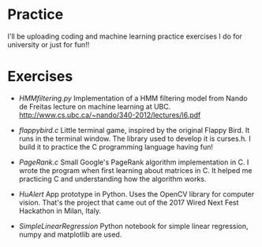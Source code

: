 # Practice

I'll be uploading coding and machine learning practice exercises I do for
university or just for fun!!

# Exercises
- *HMMfiltering.py*
    Implementation of a HMM filtering model from Nando de Freitas lecture on
machine learning at UBC. http://www.cs.ubc.ca/~nando/340-2012/lectures/l6.pdf

- *flappybird.c*
    Little terminal game, inspired by the original Flappy Bird. It runs in the
terminal window. The library used to develop it is curses.h. I build it to
practice the C programming language having fun!

- *PageRank.c*
    Small Google's PageRank algorithm implementation in C. I wrote the program 
when first learning about matrices in C. It helped me practicing C and 
understanding how the algorithm works.

- *HuAlert*
    App prototype in Python. Uses the OpenCV library for computer vision.
That's the project that came out of the 2017 Wired Next Fest Hackathon in
Milan, Italy.

- *SimpleLinearRegression*
    Python notebook for simple linear regression, numpy and matplotlib are
used.
